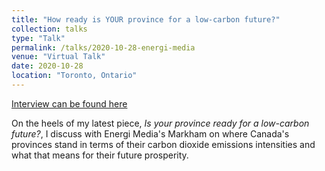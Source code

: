 ```yaml
---
title: "How ready is YOUR province for a low-carbon future?"
collection: talks
type: "Talk"
permalink: /talks/2020-10-28-energi-media
venue: "Virtual Talk"
date: 2020-10-28
location: "Toronto, Ontario"
---
```


[Interview can be found here](https://www.youtube.com/watch?v=DXnlTN9xeGU)

On the heels of my latest piece, <i>Is your province ready for a low-carbon future?</i>, I discuss with Energi Media's Markham on where Canada's provinces stand in terms of their carbon dioxide emissions intensities and what that means for their future prosperity.
